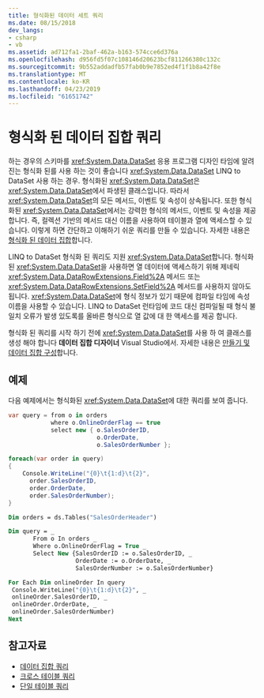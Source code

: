 ```yaml
---
title: 형식화된 데이터 세트 쿼리
ms.date: 08/15/2018
dev_langs:
- csharp
- vb
ms.assetid: ad712fa1-2baf-462a-b163-574cce6d376a
ms.openlocfilehash: d956fd5f07c108146d20623bcf811266380c132c
ms.sourcegitcommit: 9b552addadfb57fab0b9e7852ed4f1f1b8a42f8e
ms.translationtype: MT
ms.contentlocale: ko-KR
ms.lasthandoff: 04/23/2019
ms.locfileid: "61651742"
---
```

# <a name="query-typed-datasets"></a>형식화 된 데이터 집합 쿼리

하는 경우의 스키마를 <xref:System.Data.DataSet> 응용 프로그램 디자인 타임에 알려진는 형식화 된를 사용 하는 것이 좋습니다 <xref:System.Data.DataSet> LINQ to DataSet 사용 하는 경우. 형식화된 <xref:System.Data.DataSet>은 <xref:System.Data.DataSet>에서 파생된 클래스입니다. 따라서 <xref:System.Data.DataSet>의 모든 메서드, 이벤트 및 속성이 상속됩니다. 또한 형식화된 <xref:System.Data.DataSet>에서는 강력한 형식의 메서드, 이벤트 및 속성을 제공합니다. 즉, 컬렉션 기반의 메서드 대신 이름을 사용하여 테이블과 열에 액세스할 수 있습니다. 이렇게 하면 간단하고 이해하기 쉬운 쿼리를 만들 수 있습니다. 자세한 내용은 [형식화 된 데이터 집합](../../../../docs/framework/data/adonet/dataset-datatable-dataview/typed-datasets.md)합니다.

LINQ to DataSet 형식화 된 쿼리도 지원 <xref:System.Data.DataSet>합니다. 형식화된 <xref:System.Data.DataSet>을 사용하면 열 데이터에 액세스하기 위해 제네릭 <xref:System.Data.DataRowExtensions.Field%2A> 메서드 또는 <xref:System.Data.DataRowExtensions.SetField%2A> 메서드를 사용하지 않아도 됩니다. <xref:System.Data.DataSet>에 형식 정보가 있기 때문에 컴파일 타임에 속성 이름을 사용할 수 있습니다. LINQ to DataSet 런타임에 코드 대신 컴파일될 때 형식 불일치 오류가 발생 있도록를 올바른 형식으로 열 값에 대 한 액세스를 제공 합니다.

형식화 된 쿼리를 시작 하기 전에 <xref:System.Data.DataSet>를 사용 하 여 클래스를 생성 해야 합니다 **데이터 집합 디자이너** Visual Studio에서. 자세한 내용은 [만들기 및 데이터 집합 구성](/visualstudio/data-tools/create-and-configure-datasets-in-visual-studio)합니다.

## <a name="example"></a>예제

다음 예제에서는 형식화된 <xref:System.Data.DataSet>에 대한 쿼리를 보여 줍니다.

```csharp
var query = from o in orders
            where o.OnlineOrderFlag == true
            select new { o.SalesOrderID,
                         o.OrderDate,
                         o.SalesOrderNumber };

foreach(var order in query)
{
    Console.WriteLine("{0}\t{1:d}\t{2}",
      order.SalesOrderID,
      order.OrderDate,
      order.SalesOrderNumber);
}
```

```vb
Dim orders = ds.Tables("SalesOrderHeader")

Dim query = _
       From o In orders _
       Where o.OnlineOrderFlag = True _
       Select New {SalesOrderID := o.SalesOrderID, _
                   OrderDate := o.OrderDate, _
                   SalesOrderNumber := o.SalesOrderNumber}

For Each Dim onlineOrder In query
 Console.WriteLine("{0}\t{1:d}\t{2}", _
 onlineOrder.SalesOrderID, _
 onlineOrder.OrderDate, _
 onlineOrder.SalesOrderNumber)
Next
```

## <a name="see-also"></a>참고자료

- [데이터 집합 쿼리](../../../../docs/framework/data/adonet/querying-datasets-linq-to-dataset.md)
- [크로스 테이블 쿼리](../../../../docs/framework/data/adonet/cross-table-queries-linq-to-dataset.md)
- [단일 테이블 쿼리](../../../../docs/framework/data/adonet/single-table-queries-linq-to-dataset.md)
